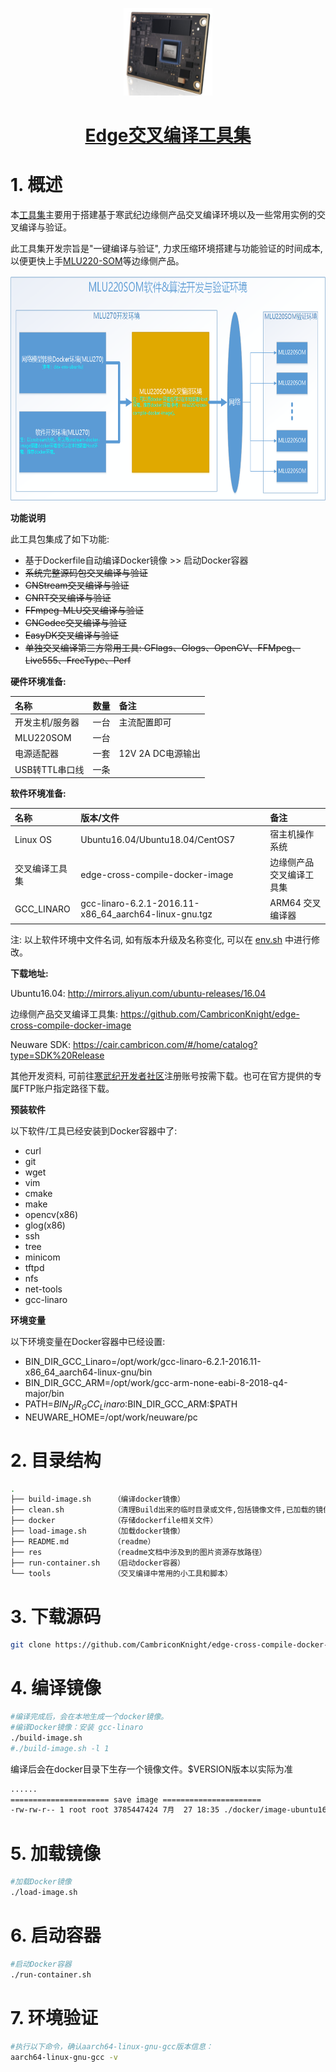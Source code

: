 <p align="center">
    <a href="https://github.com/CambriconKnight/mlu220-cross-compile-docker-image">
        <img alt="mlu220-som" src="./res/mlu220-som.jpg" height="140" />
        <h1 align="center">Edge交叉编译工具集</h1>
    </a>
</p>

# 1. 概述

本[工具集](https://github.com/CambriconKnight/edge-cross-compile-docker-image)主要用于搭建基于寒武纪边缘侧产品交叉编译环境以及一些常用实例的交叉编译与验证。

此工具集开发宗旨是"一键编译与验证", 力求压缩环境搭建与功能验证的时间成本, 以便更快上手[MLU220-SOM](https://www.cambricon.com/index.php?m=content&c=index&a=lists&catid=56)等边缘侧产品。

<p align="left">
    <img alt="mlu220-som" src="./res/mlu220-cross-compile-docker-image-1.png" height="360" />
</p>

**功能说明**

此工具包集成了如下功能:

- 基于Dockerfile自动编译Docker镜像 >> 启动Docker容器
- ~~系统完整源码包交叉编译与验证~~
- ~~CNStream交叉编译与验证~~
- ~~CNRT交叉编译与验证~~
- ~~FFmpeg-MLU交叉编译与验证~~
- ~~CNCodec交叉编译与验证~~
- ~~EasyDK交叉编译与验证~~
- ~~单独交叉编译第三方常用工具: GFlags、Glogs、OpenCV、FFMpeg、Live555、FreeType、Perf~~

**硬件环境准备:**

| 名称           | 数量      | 备注                  |
| :------------ | :--------- | :------------------ |
| 开发主机/服务器  | 一台       | 主流配置即可          |
| MLU220SOM     | 一台       |                     |
| 电源适配器      | 一套       | 12V 2A DC电源输出    |
| USB转TTL串口线  | 一条       |                    |

**软件环境准备:**

| 名称                   | 版本/文件                                              | 备注                                 |
| :-------------------- | :-------------------------------                      | :---------------------------------- |
| Linux OS              | Ubuntu16.04/Ubuntu18.04/CentOS7                       | 宿主机操作系统                         |
| 交叉编译工具集          | edge-cross-compile-docker-image                      | 边缘侧产品交叉编译工具集               |
| GCC_LINARO           | gcc-linaro-6.2.1-2016.11-x86_64_aarch64-linux-gnu.tgz | ARM64 交叉编译器                       |

注: 以上软件环境中文件名词, 如有版本升级及名称变化, 可以在 [env.sh](./env.sh) 中进行修改。

**下载地址:**

Ubuntu16.04: http://mirrors.aliyun.com/ubuntu-releases/16.04

边缘侧产品交叉编译工具集: https://github.com/CambriconKnight/edge-cross-compile-docker-image

Neuware SDK: https://cair.cambricon.com/#/home/catalog?type=SDK%20Release

其他开发资料, 可前往[寒武纪开发者社区](https://developer.cambricon.com)注册账号按需下载。也可在官方提供的专属FTP账户指定路径下载。

**预装软件**

以下软件/工具已经安装到Docker容器中了:

- curl
- git
- wget
- vim
- cmake
- make
- opencv(x86)
- glog(x86)
- ssh
- tree
- minicom
- tftpd
- nfs
- net-tools
- gcc-linaro

**环境变量**

以下环境变量在Docker容器中已经设置:

- BIN_DIR_GCC_Linaro=/opt/work/gcc-linaro-6.2.1-2016.11-x86_64_aarch64-linux-gnu/bin
- BIN_DIR_GCC_ARM=/opt/work/gcc-arm-none-eabi-8-2018-q4-major/bin
- PATH=$BIN_DIR_GCC_Linaro:$BIN_DIR_GCC_ARM:$PATH
- NEUWARE_HOME=/opt/work/neuware/pc

# 2. 目录结构

```bash
.
├── build-image.sh     （编译docker镜像）
├── clean.sh           （清理Build出来的临时目录或文件,包括镜像文件,已加载的镜像,已加载的容器等）
├── docker             （存储dockerfile相关文件）
├── load-image.sh      （加载docker镜像）
├── README.md          （readme）
├── res                （readme文档中涉及到的图片资源存放路径）
├── run-container.sh   （启动docker容器）
└── tools              （交叉编译中常用的小工具和脚本）
```

# 3. 下载源码
```bash
git clone https://github.com/CambriconKnight/edge-cross-compile-docker-image.git
```

# 4. 编译镜像
```bash
#编译完成后，会在本地生成一个docker镜像。
#编译Docker镜像：安装 gcc-linaro
./build-image.sh
#./build-image.sh -l 1
```
编译后会在docker目录下生存一个镜像文件。$VERSION版本以实际为准
```bash
......
====================== save image ======================
-rw-rw-r-- 1 root root 3785447424 7月  27 18:35 ./docker/image-ubuntu16.04-edge-cross-compile-$VERSION.tar.gz
```

# 5. 加载镜像
```bash
#加载Docker镜像
./load-image.sh
```

# 6. 启动容器
```bash
#启动Docker容器
./run-container.sh
```

# 7. 环境验证
```bash
#执⾏以下命令，确认aarch64-linux-gnu-gcc版本信息：
aarch64-linux-gnu-gcc -v
```
